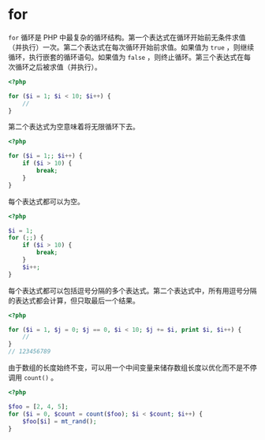 # for

`for` 循环是 PHP 中最复杂的循环结构。第一个表达式在循环开始前无条件求值（并执行）一次。第二个表达式在每次循环开始前求值。如果值为 `true` ，则继续循环，执行嵌套的循环语句。如果值为 `false` ，则终止循环。第三个表达式在每次循环之后被求值（并执行）。

```php
<?php

for ($i = 1; $i < 10; $i++) {
    //
}

```

第二个表达式为空意味着将无限循环下去。

```php
<?php

for ($i = 1;; $i++) {
    if ($i > 10) {
        break;
    }
}

```

每个表达式都可以为空。

```php
<?php

$i = 1;
for (;;) {
    if ($i > 10) {
        break;
    }
    $i++;
}

```

每个表达式都可以包括逗号分隔的多个表达式。第二个表达式中，所有用逗号分隔的表达式都会计算，但只取最后一个结果。

```php
<?php

for ($i = 1, $j = 0; $j == 0, $i < 10; $j += $i, print $i, $i++) {
    //
}
// 123456789

```

由于数组的长度始终不变，可以用一个中间变量来储存数组长度以优化而不是不停调用 `count()` 。

```php
<?php

$foo = [2, 4, 5];
for ($i = 0, $count = count($foo); $i < $count; $i++) {
    $foo[$i] = mt_rand();
}

```

